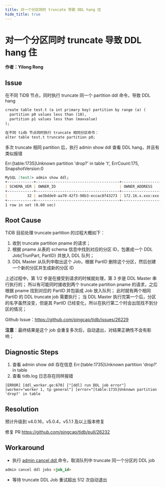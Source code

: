 ```yaml
---
title: 对一个分区同时 truncate 导致 DDL hang 住
hide_title: true
---
```


# 对一个分区同时 truncate 导致 DDL hang 住

**作者：Yilong Rong**



## Issue

在不同 TiDB 节点，同时执行 truncate 同一个 partition ddl 命令，导致 DDL  hang

```markdown
create table test.t (a int primary key) partition by range (a) (
  partition p0 values less than (10),
  partition p1 values less than (maxvalue)
);

在不同 tidb 节点同时执行 truncate 相同分区命令：
alter table test.t truncate partition p0;
```

多次 truncate 相同 partition 后，执行 admin show ddl 查看 DDL hang，并且有类似报错

Err:[table:1735]Unknown partition 'drop?' in table 't', ErrCount:175, SnapshotVersion:0

```markdown
MySQL [test]> admin show ddl;
+------------+--------------------------------------+-------------------+-------------------------------------------------------------------------------------------------------------------------------------------------------------------------------------------------------------------------------------------------------+--------------------------------------+------------------------------------------+
| SCHEMA_VER | OWNER_ID                             | OWNER_ADDRESS     | RUNNING_JOBS                                                                                                                                                                                                                                          | SELF_ID                              | QUERY                                    |
+------------+--------------------------------------+-------------------+-------------------------------------------------------------------------------------------------------------------------------------------------------------------------------------------------------------------------------------------------------+--------------------------------------+------------------------------------------+
|         32 | ae3bdde9-aa70-42f3-98b3-eccac8f43273 | 172.16.x.xxx:xxx | ID:63, Type:truncate partition, State:running, SchemaState:none, SchemaID:1, TableID:54, RowCount:0, ArgLen:0, start time: 2021-12-08 21:08:56.339 +0800 CST, Err:[table:1735]Unknown partition 'drop?' in table 't', ErrCount:175, SnapshotVersion:0 | 68fd549f-b384-424e-8cec-675f5e162155 | alter table test.t truncate partition p0 |
+------------+--------------------------------------+-------------------+-------------------------------------------------------------------------------------------------------------------------------------------------------------------------------------------------------------------------------------------------------+--------------------------------------+------------------------------------------+
1 row in set (0.00 sec)
```



## Root Cause

TiDB 目前处理 truncate partition 的过程大概如下：

1. 收到 truncate partition pname 的请求；
2. 根据 pname 从表的 schema 信息中找到对应的分区 ID，包裹成一个 DDL Job{TrunPart, PartID} 并放入 DDL 队列；
3. DDL Master 从队列中取出这个 Job，根据 PartID 删除这个分区，然后创建一个新的分区并生成新的分区 ID

上述过程中，第 1/2 步是在接受到请求的时候就处理，第 3 步是 DDL Master 串行执行的； 所以有可能同时接收到两个 truncate partition pname 的请求，之后根据 pname 找到对应的 PartID 并包装成 Job 放入队列； 此时就有两个相同 PartID 的 DDL truncate job 需要执行； 当 DDL Master 执行完第一个后，分区的名字虽然没变，但是其 PartID 已经变化，所以在执行第二个时会出现找不到分区的情况；

Github Issue：https://github.com/pingcap/tidb/issues/26229

**注意**：最终结果是这个 job 会重复多次后，自动退出，对结果正确性不会有影响；



## Diagnostic Steps

1. 查看 admin show ddl 存在信息  Err:[table:1735]Unknown partition 'drop?' in table
2. 查看 tidb.log 日志存在同样报错

```
[ERROR] [ddl_worker.go:670] ["[ddl] run DDL job error"] [worker="worker 1, tp general"] [error="[table:1735]Unknown partition 'drop?' in table 
```



## Resolution

预计升级到 v4.0.16，v5.0.4，v5.1.1 及以上版本修复

修复 PR  https://github.com/pingcap/tidb/pull/26232



## Workaround

- 执行 [admin cancel  ddl ](https://docs.pingcap.com/zh/tidb/stable/sql-statement-admin-cancel-ddl#admin-cancel-ddl)命令，取消队列中 truncate 同一个分区的 DDL job

```markdown
admin cancel ddl jobs <job_id>
```

- 等待 truncate DDL Job 重试超出 512 次自动退出